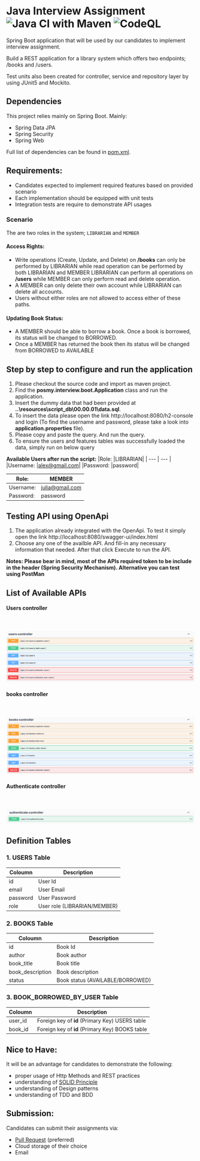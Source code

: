 # Java Interview Assignment ![Java CI with Maven](https://github.com/pos-my/boot-rest-api-interview/workflows/Java%20CI%20with%20Maven/badge.svg) ![CodeQL](https://github.com/pos-my/boot-rest-api-interview/workflows/CodeQL/badge.svg)
Spring Boot application that will be used by our candidates to implement interview assignment.

Build a REST application for a library system which offers two endpoints; /books and /users.

Test units also been created for controller, service and repository layer by using JUnit5 and Mockito.

## Dependencies
This project relies mainly on Spring Boot. Mainly:
  - Spring Data JPA
  - Spring Security
  - Spring Web
  
Full list of dependencies can be found in [pom.xml][1].

## Requirements:
  - Candidates expected to implement required features based on provided scenario
  - Each implementation should be equipped with unit tests
  - Integration tests are require to demonstrate API usages

### Scenario
The are two roles in the system; `LIBRARIAN` and `MEMBER`

#### Access Rights:
  - Write operations (Create, Update, and Delete) on **/books** can only be performed by LIBRARIAN while read operation can be performed by both LIBRARIAN and MEMBER LIBRARIAN can perform all operations on **/users** while MEMBER can only perform read and delete operation. 
  - A MEMBER can only delete their own account while LIBRARIAN can delete all accounts.
  - Users without either roles are not allowed to access either of these paths.
  
#### Updating Book Status:
  - A MEMBER should be able to borrow a book. Once a book is borrowed, its status will be changed to BORROWED.
  - Once a MEMBER has returned the book then its status will be changed from BORROWED to AVAILABLE

## Step by step to configure and run the application
1. Please checkout the source code and import as maven project.
2. Find the **posmy.interview.boot.Application** class and run the application.
3. Insert the dummy data that had been provided at **..\resources\script_db\00.00.01\data.sql**.
4. To insert the data please open the link http://localhost:8080/h2-console and login (To find the username and password, please take a look into **application.properties** file).
5. Please copy and paste the query. And run the query.
6. To ensure the users and features tables was successfully loaded the data, simply run on below query

**Available Users after run the script:**
|Role: |LIBRARIAN|
| --- | --- |
|Username: |alex@gmail.com|
|Password: |password|

|Role: |MEMBER|
| --- | --- |
|Username: |julia@gmail.com|
|Password: |password|

## Testing API using OpenApi
1. The application already integrated with the OpenApi. To test it simply open the link http://localhost:8080/swagger-ui/index.html
2. Choose any one of the availble API. And fill-in any necessary information that needed. After that click Execute to run the API.

**Notes: Please bear in mind, most of the APIs required token to be include in the header (Spring Security Mechanism). Alternative you can test using PostMan**

## List of Available APIs

#### Users controller
<br /><br /> ![users-controller.png](resources/images/users-controller.png)

#### books controller
<br /><br /> ![books-controller.png](resources/images/books-controller.png)

#### Authenticate controller
<br /><br /> ![authenticate-controller.png](resources/images/authenticate-controller.png)

## Definition Tables 

### 1. USERS Table
| Coloumn | Description |
| --- | --- |
| id | User Id |
| email | User Email |
| password | User Password |
| role | User role (LIBRARIAN/MEMBER) |

### 2. BOOKS Table
| Coloumn | Description |
| --- | --- |
| id | Book Id |
| author | Book author |
| book_title | Book title |
| book_description | Book description |
| status | Book status (AVAILABLE/BORROWED) |

### 3. BOOK_BORROWED_BY_USER Table
| Coloumn | Description |
| --- | --- |
| user_id | Foreign key of **id** (Primary Key) USERS table |
| book_id | Foreign key of **id** (Primary Key) BOOKS table |

## Nice to Have:
It will be an advantage for candidates to demonstrate the following:

  - proper usage of Http Methods and REST practices
  - understanding of [SOLID Principle][2]
  - understanding of Design patterns
  - understanding of TDD and BDD
    
## Submission:
Candidates can submit their assignments via:
  - [Pull Request](https://docs.github.com/en/github/collaborating-with-issues-and-pull-requests/about-pull-requests) (preferred)
  - Cloud storage of their choice
  - Email

[1]: pom.xml
[2]: https://en.wikipedia.org/wiki/SOLID



